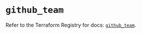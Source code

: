# `github_team`

Refer to the Terraform Registry for docs: [`github_team`](https://registry.terraform.io/providers/integrations/github/6.0.0/docs/resources/team).
